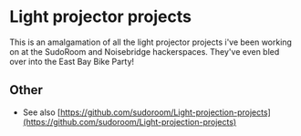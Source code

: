 # Light projector projects

This is an amalgamation of all the light projector projects i've been working on at the SudoRoom and Noisebridge hackerspaces. They've even bled over into the East Bay Bike Party!


## Other

* See also [https://github.com/sudoroom/Light-projection-projects](https://github.com/sudoroom/Light-projection-projects)